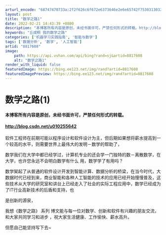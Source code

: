 ```yaml
---
arturl_encode: "68747470733a:2f2f626c6f672e6373646e2e6e65742f753031303235353634:322f61727469636c652f64657461696c732f38383137363038"
layout: post
title: "数学之路1"
date: 2022-02-21 14:43:39 +0800
description: "本博客所有内容是原创，未经书面许可，严禁任何形式的转载。http://blo"
keywords: "丘成桐 我的数学之路"
categories: ['机器学习实践指南', '智能与数学']
tags: ['数据分析', '数学', '人工智能']
artid: "8817608"
image:
    path: https://api.vvhan.com/api/bing?rand=sj&artid=8817608
    alt: "数学之路1"
render_with_liquid: false
featuredImage: https://bing.ee123.net/img/rand?artid=8817608
featuredImagePreview: https://bing.ee123.net/img/rand?artid=8817608
---
```


# 数学之路(1)

#### 本博客所有内容是原创，未经书面许可，严禁任何形式的转载。

#### 

#### <http://blog.csdn.net/u010255642>

  

软件工程师在前期可能以程序设计和软件设计为主，但后期如果想将薪水提高到一个较高的水平，则需要世界上最伟大的发明－数学的帮助了，

数学我们在大学中都已经学过，计算机专业的还会学一门独特的数－离散数学，在大学，也许您永远不会明白数学有什么 用，数学学了有用吗？
  

数学架起了从普通的软件设计开发到智能计算、数据分析的桥梁，在当今时代，大数据时代已经到来，商业智能和各种人工智能的技术的应用已经开始慢慢普及，这些技术从大学的研究室和讲台上已经走入了社会的实际工程应用中，数学已经成为了IT行业高新技术的后盾和支持，也

是创新的源泉，

我想《数学之路》
系列
博文能与每一位对数学、创新和软件有兴趣的朋友交流，
和大家共同学习和进步
，祝大家生活健康、工作愉快、薪水高升。

但愿自己能坚持写下去~